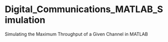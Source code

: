 # Digital_Communications_MATLAB_Simulation
Simulating the Maximum Throughput of a Given Channel in MATLAB
